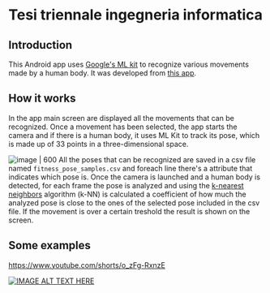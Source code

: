 # Tesi triennale ingegneria informatica 

## Introduction
This Android app uses [Google's ML kit](https://developers.google.com/ml-kit) to recognize various movements made by a human body. It was developed from [this app](https://github.com/googlesamples/mlkit/tree/master/android/vision-quickstart).

## How it works
In the app main screen are displayed all the movements that can be recognized. Once a movement has been selected, the app starts the camera and if there is a human body, it uses ML Kit to track its pose, which is made up of 33 points in a three-dimensional space.

![image | 600](https://developers.google.com/static/ml-kit/images/vision/pose-detection/landmarks-fixed.png)
All the poses that can be recognized are saved in a csv file named `fitness_pose_samples.csv` and foreach line there's a attribute that indicates which pose is.
Once the camera is launched and a human body is detected, for each frame the pose is analyzed and using the [k-nearest neighbors](https://en.wikipedia.org/wiki/K-nearest_neighbors_algorithm) algorithm (k-NN) is calculated a coefficient of how much the analyzed pose is close to the ones of the selected pose included in the csv file. If the movement is over a certain treshold the result is shown on the screen.

## Some examples
https://www.youtube.com/shorts/o_zFg-RxnzE

[![IMAGE ALT TEXT HERE](https://i9.ytimg.com/vi/o_zFg-RxnzE/mqdefault.jpg?sqp=COy3mLIG-oaymwEoCMACELQB8quKqQMcGADwAQH4Ab4EgAKACooCDAgAEAEYZSBlKGUwDw==&rs=AOn4CLDCCGCIIaksVvNSJRiP9jWOMrQTeA)](https://www.youtube.com/shorts/o_zFg-RxnzE)
